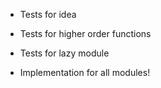 - Tests for idea
- Tests for higher order functions
- Tests for lazy module

- Implementation for all modules!

